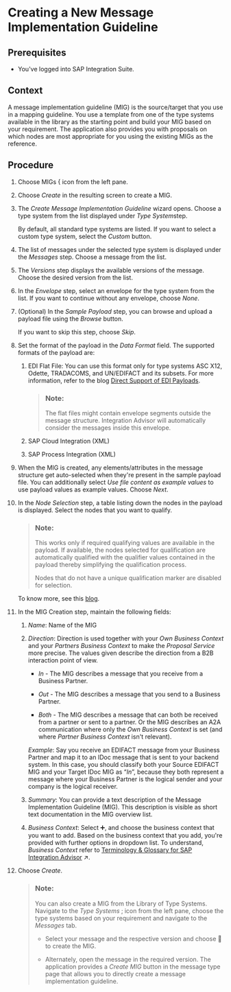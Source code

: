 <!-- loiob894de00d93f4f58bfe5fb6ae9d35430 -->

<link rel="stylesheet" type="text/css" href="../css/sap-icons.css"/>

# Creating a New Message Implementation Guideline



<a name="loiob894de00d93f4f58bfe5fb6ae9d35430__prereq_z41_qfr_gcb"/>

## Prerequisites

-   You've logged into SAP Integration Suite.



## Context

A message implementation guideline \(MIG\) is the source/target that you use in a mapping guideline. You use a template from one of the type systems available in the library as the starting point and build your MIG based on your requirement. The application also provides you with proposals on which nodes are most appropriate for you using the existing MIGs as the reference.



## Procedure

1.  Choose MIGs <span class="SAP-icons-V5"></span> icon from the left pane.

2.  Choose *Create* in the resulting screen to create a MIG.

3.  The *Create Message Implementation Guideline* wizard opens. Choose a type system from the list displayed under *Type System*step.

    By default, all standard type systems are listed. If you want to select a custom type system, select the *Custom* button.

4.  The list of messages under the selected type system is displayed under the *Messages* step. Choose a message from the list.

5.  The *Versions* step displays the available versions of the message. Choose the desired version from the list.

6.  In the *Envelope* step, select an envelope for the type system from the list. If you want to continue without any envelope, choose *None*.

7.  \(Optional\) In the *Sample Payload* step, you can browse and upload a payload file using the *Browse* button.

    If you want to skip this step, choose *Skip*.

8.  Set the format of the payload in the *Data Format* field. The supported formats of the payload are:

    1.  EDI Flat File: You can use this format only for type systems ASC X12, Odette, TRADACOMS, and UN/EDIFACT and its subsets. For more information, refer to the blog [Direct Support of EDI Payloads](https://community.sap.com/t5/technology-blogs-by-sap/integration-advisor-direct-support-of-edi-payloads/ba-p/13779418).

        > ### Note:  
        > The flat files might contain envelope segments outside the message structure. Integration Advisor will automatically consider the messages inside this envelope.

    2.  SAP Cloud Integration \(XML\)

    3.  SAP Process Integration \(XML\)


9.  When the MIG is created, any elements/attributes in the message structure get auto-selected when they're present in the sample payload file. You can additionally select *Use file content as example values* to use payload values as example values. Choose *Next*.

10. In the *Node Selection* step, a table listing down the nodes in the payload is displayed. Select the nodes that you want to qualify.

    > ### Note:  
    > This works only if required qualifying values are available in the payload. If available, the nodes selected for qualification are automatically qualified with the qualifier values contained in the payload thereby simplifying the qualification process.
    > 
    > Nodes that do not have a unique qualification marker are disabled for selection.

    To know more, see this [blog](https://community.sap.com/t5/technology-blogs-by-sap/integration-advisor-payload-based-qualification-at-time-of-mig-creation/ba-p/13990599).

11. In the MIG Creation step, maintain the following fields:

    1.  *Name*: Name of the MIG

    2.  *Direction*: Direction is used together with your *Own Business Context* and your *Partners Business Context* to make the *Proposal Service* more precise. The values given describe the direction from a B2B interaction point of view.

        -   *In* - The MIG describes a message that you receive from a Business Partner.

        -   *Out* - The MIG describes a message that you send to a Business Partner.
        -   *Both* - The MIG describes a message that can both be received from a partner or sent to a partner. Or the MIG describes an A2A communication where only the *Own Business Context* is set \(and where *Partner Business Context* isn't relevant\).

        *Example*: Say you receive an EDIFACT message from your Business Partner and map it to an IDoc message that is sent to your backend system. In this case, you should classify both your Source EDIFACT MIG and your Target IDoc MIG as “*In*”, because they both represent a message where your Business Partner is the logical sender and your company is the logical receiver.

    3.  *Summary*: You can provide a text description of the Message Implementation Guideline \(MIG\). This description is visible as short text documentation in the MIG overview list.

    4.  *Business Context*: Select :heavy_plus_sign:, and choose the business context that you want to add. Based on the business context that you add, you're provided with further options in dropdown list. To understand, *Business Context* refer to [Terminology & Glossary for SAP Integration Advisor](https://help.sap.com/viewer/368c481cd6954bdfa5d0435479fd4eaf/Cloud/en-US/9c221b48799a4ce59367b0e3367f5a8f.html "") :arrow_upper_right:.


12. Choose *Create*.

    > ### Note:  
    > You can also create a MIG from the Library of Type Systems. Navigate to the *Type Systems* <span class="SAP-icons-V5"></span> icon from the left pane, choose the type systems based on your requirement and navigate to the *Messages* tab.
    > 
    > -   Select your message and the respective version and choose <span class="SAP-icons-V5"></span> to create the MIG.
    > 
    > -   Alternately, open the message in the required version. The application provides a *Create MIG* button in the message type page that allows you to directly create a message implementation guideline.


